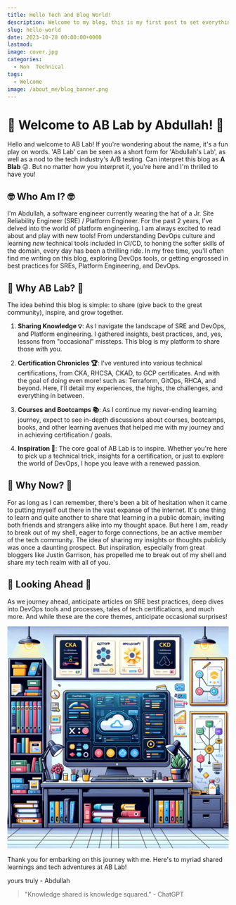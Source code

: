 ```yaml
---
title: Hello Tech and Blog World!
description: Welcome to my blog, this is my first post to set everything on this website up :)
slug: hello-world
date: 2023-10-28 00:00:00+0000
lastmod:
image: cover.jpg
categories:
  - Non  Technical
tags:
  - Welcome
image: /about_me/blog_banner.png
---
```


# 🎉 Welcome to AB Lab by Abdullah! 🎉

Hello and welcome to AB Lab! If you're wondering about the name, it's a fun play on words. 'AB Lab' can be seen as a short form for 'Abdullah's Lab', as well as a nod to the tech industry's A/B testing. Can interpret this blog as **A Blab** 😜. But no matter how you interpret it, you're here and I'm thrilled to have you!

## 🤓 Who Am I? 🤓

I'm Abdullah, a software engineer currently wearing the hat of a Jr. Site Reliability Engineer (SRE) / Platform Engineer. For the past 2 years, I've delved into the world of platform engineering. I am always excited to read about and play with new tools! From understanding DevOps culture and learning _new_ technical tools included in CI/CD, to honing the softer skills of the domain, every day has been a thrilling ride. In my free time, you'll often find me writing on this blog, exploring DevOps tools, or getting engrossed in best practices for SREs, Platform Engineering, and DevOps.

## 🚀 Why AB Lab? 🚀

The idea behind this blog is simple: to share (give back to the great community), inspire, and grow together.

1. **Sharing Knowledge 💡**: As I navigate the landscape of SRE and DevOps, and Platform engineering. I gathered insights, best practices, and, yes, lessons from "occasional" missteps. This blog is my platform to share those with you.

2. **Certification Chronicles 🏆**: I've ventured into various technical certifications, from CKA, RHCSA, CKAD, to GCP certificates. And with the goal of doing even more! such as: Terraform, GitOps, RHCA, and beyond. Here, I'll detail my experiences, the highs, the challenges, and everything in between.

3. **Courses and Bootcamps 📚**: As I continue my never-ending learning journey, expect to see in-depth discussions about courses, bootcamps, books, and other learning avenues that helped me with my journey and in achieving certification / goals.

4. **Inspiration 💭**: The core goal of AB Lab is to inspire. Whether you're here to pick up a technical trick, insights for a certification, or just to explore the world of DevOps, I hope you leave with a renewed passion.

## 🤔 Why Now? 🤔

For as long as I can remember, there's been a bit of hesitation when it came to putting myself out there in the vast expanse of the internet. It's one thing to learn and quite another to share that learning in a public domain, inviting both friends and strangers alike into my thought space. But here I am, ready to break out of my shell, eager to forge connections, be an active member of the tech community. The idea of sharing my insights or thoughts publicly was once a daunting prospect. But inspiration, especially from great bloggers like Justin Garrison, has propelled me to break out of my shell and share my tech realm with all of you.

## 🌱 Looking Ahead 🌱

As we journey ahead, anticipate articles on SRE best practices, deep dives into DevOps tools and processes, tales of tech certifications, and much more. And while these are the core themes, anticipate occasional surprises!

![Future Topics Image](/about_me/future_topics.png)

Thank you for embarking on this journey with me. Here's to myriad shared learnings and tech adventures at AB Lab!

yours truly - Abdullah

> "Knowledge shared is knowledge squared." - ChatGPT
